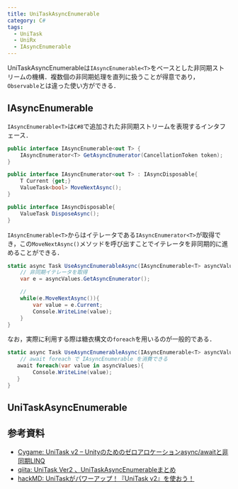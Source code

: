 ```yaml
---
title: UniTaskAsyncEnumerable
category: C#
tags:
  - UniTask
  - UniRx
  - IAsyncEnumerable
---
```


UniTaskAsyncEnumerableは`IAsyncEnumerable<T>`をベースとした非同期ストリームの機構．複数個の非同期処理を直列に扱うことが得意であり，`Observable`とは違った使い方ができる．

<!-- more -->


## IAsyncEnumerable

`IAsyncEnumerable<T>`は`C#8`で追加された非同期ストリームを表現するインタフェース．

```cs
public interface IAsyncEnumerable<out T> {
    IAsyncEnumerator<T> GetAsyncEnumerator(CancellationToken token);
}

public interface IAsyncEnumerator<out T> : IAsyncDisposable{
    T Current {get;}
    ValueTask<bool> MoveNextAsync();
}

public interface IAsyncDisposable{
    ValueTask DisposeAsync();
}
```

`IAsyncEnumerable<T>`からはイテレータである`IAsyncEnumerator<T>`が取得でき，この`MoveNextAsync()`メソッドを呼び出すことでイテレータを非同期的に進めることができる．

```cs
static async Task UseAsyncEnumerableAsync(IAsyncEnumerable<T> asyncValues){
    // 非同期イテレータを取得
    var e = asyncValues.GetAsyncEnumerator();

    // 
    while(e.MoveNextAsync()){
        var value = e.Current;
        Console.WriteLine(value);
    }
}
```

なお，実際に利用する際は糖衣構文の`foreach`を用いるのが一般的である．

```cs
static async Task UseAsyncEnumerableAsync(IAsyncEnumerable<T> asyncValues){
    // await foreach で IAsyncEnumerable を消費できる
   await foreach(var value in asyncValues){
        Console.WriteLine(value);
   }
}
```

## UniTaskAsyncEnumerable



## 参考資料
- [Cygame: UniTask v2 – Unityのためのゼロアロケーションasync/awaitと非同期LINQ](https://tech.cygames.co.jp/archives/3417/)
- [qiita: UniTask Ver2 、UniTaskAsyncEnumerableまとめ](https://qiita.com/toRisouP/items/8f66fd952eaffeaf3107)
- [hackMD: UniTaskがパワーアップ！『UniTask v2』を使おう！](https://hackmd.io/@-xLrSnFfROOeIeRnENCWcQ/HkVAMY5Sd)